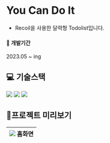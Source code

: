 # You Can Do It
- Recoil을 사용한 달력형 Todolist입니다.


#### 📅 개발기간
2023.05 ~ ing

##  :computer: 기술스택
 <img src="https://img.shields.io/badge/react-61DAFB?style=for-the-badge&logo=react&logoColor=white"> <img src="https://img.shields.io/badge/recoil-0076EC?style=for-the-badge&logo=recoil&logoColor=white">  <img src="https://img.shields.io/badge/emotion-C43BAD?style=for-the-badge&logo=emotion&logoColor=white"> 

## 👀프로젝트 미리보기
![](https://user-images.githubusercontent.com/100817586/235415227-7072d284-0530-4c2d-9ecb-ff733184a36d.png) 홈화면|
---|



